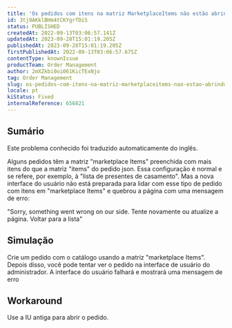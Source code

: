 ```yaml
---
title: 'Os pedidos com itens na matriz MarketplaceItems não estão abrindo na Nova IU de administração'
id: 3tj9AKklBHm4tCKYgrfDi5
status: PUBLISHED
createdAt: 2022-09-13T03:06:57.141Z
updatedAt: 2023-09-28T15:01:19.205Z
publishedAt: 2023-09-28T15:01:19.205Z
firstPublishedAt: 2022-09-13T03:06:57.675Z
contentType: knownIssue
productTeam: Order Management
author: 2mXZkbi0oi061KicTExNjo
tag: Order Management
slug: os-pedidos-com-itens-na-matriz-marketplaceitems-nao-estao-abrindo-na-nova-iu-de-administracao
locale: pt
kiStatus: Fixed
internalReference: 656821
---
```


## Sumário

<div class="alert alert-info">
  <p>Este problema conhecido foi traduzido automaticamente do inglês.</p>
</div>



Alguns pedidos têm a matriz "marketplace Items" preenchida com mais itens do que a matriz "items" do pedido json. Essa configuração é normal e se refere, por exemplo, à "lista de presentes de casamento".
Mas a nova interface do usuário não está preparada para lidar com esse tipo de pedido com itens em "marketplace Items" e quebrou a página com uma mensagem de erro:


"Sorry, something went wrong on our side.
Tente novamente ou atualize a página.
Voltar para a lista"


## Simulação



Crie um pedido com o catálogo usando a matriz "marketplace Items". Depois disso, você pode tentar ver o pedido na interface de usuário do administrador. A interface do usuário falhará e mostrará uma mensagem de erro

## Workaround


Use a IU antiga para abrir o pedido.





